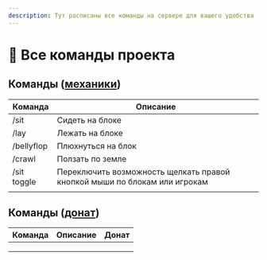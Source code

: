 ```yaml
---
description: Тут расписаны все команды на сервере для вашего удобства
---
```


# 💎 Все команды проекта

## Команды ([механик](mekhaniki-servera/)[и](mekhaniki-servera/))

| Команда     | Описание                                                                  |
| ----------- | ------------------------------------------------------------------------- |
| /sit        | Сидеть на блоке                                                           |
| /lay        | Лежать на блоке                                                           |
| /bellyflop  | Плюхнуться на блок                                                        |
| /crawl      | Ползать по земле                                                          |
| /sit toggle | Переключить возможность щелкать правой кнопкой мыши по блокам или игрокам |
|             |                                                                           |

## Команды ([донат](donat/))

| Команда | Описание | Донат |
| ------- | -------- | ----- |
|         |          |       |
|         |          |       |
|         |          |       |
